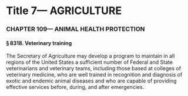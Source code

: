 
# Title 7— AGRICULTURE
### CHAPTER 109— ANIMAL HEALTH PROTECTION
#### § 8318. Veterinary training

The Secretary of Agriculture may develop a program to maintain in all regions of the United States a sufficient number of Federal and State veterinarians and veterinary teams, including those based at colleges of veterinary medicine, who are well trained in recognition and diagnosis of exotic and endemic animal diseases and who are capable of providing effective services before, during, and after emergencies.

